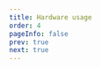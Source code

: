 ```yaml
---
title: Hardware usage
order: 4
pageInfo: false
prev: true
next: true
---
```


<VidStack
  src="https://likeyou156156.online:9000/lky/EX/EX402/video/EX402硬件.MP4"
/>
